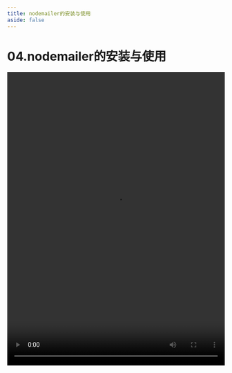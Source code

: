 ```yaml
---
title: nodemailer的安装与使用
aside: false
---
```


# 04.nodemailer的安装与使用

<video autoplay src="http://qn.chinavanes.com/nodejs/module-16/04.nodemailer的安装与使用.mp4" controls controlsList="nodownload" width="100%" height="680"/>

